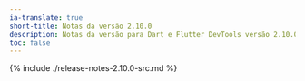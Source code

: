 ```yaml
---
ia-translate: true
short-title: Notas da versão 2.10.0
description: Notas da versão para Dart e Flutter DevTools versão 2.10.0.
toc: false
---
```


{% include ./release-notes-2.10.0-src.md %}
